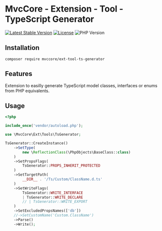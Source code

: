 # MvcCore - Extension - Tool - TypeScript Generator

[![Latest Stable Version](https://img.shields.io/badge/Stable-v5.1.1-brightgreen.svg?style=plastic)](https://github.com/mvccore/ext-tool-ts-generator/releases)
[![License](https://img.shields.io/badge/License-BSD%203-brightgreen.svg?style=plastic)](https://mvccore.github.io/docs/mvccore/5.0.0/LICENSE.md)
![PHP Version](https://img.shields.io/badge/PHP->=5.4-brightgreen.svg?style=plastic)

## Installation
```shell
composer require mvccore/ext-tool-ts-generator
```

## Features
Extension to easilly generate TypeScript model classes, interfaces or enums from PHP equivalents.

## Usage
```php
<?php

include_once('vendor/autoload.php');

use \MvcCore\Ext\Tools\TsGenerator;

TsGenerator::CreateInstance()
	->SetType(
		new \ReflectionClass(\PhpObjects\BaseClass::class)
	)
	->SetPropsFlags(
		TsGenerator::PROPS_INHERIT_PROTECTED
	)
	->SetTargetPath(
		__DIR__ . '/Ts/Custom/ClassName.d.ts'
	)
	->SetWriteFlags(
		TsGenerator::WRITE_INTERFACE
		| TsGenerator::WRITE_DECLARE
		// | TsGenerator::WRITE_EXPORT
	)
	->SetExcludedPropsNames(['db'])
	//->SetCustomName('Custom.ClassName')
	->Parse()
	->Write();

```